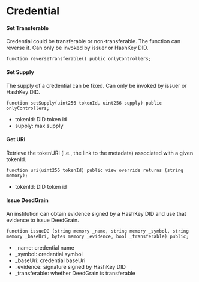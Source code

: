 # Credential

#### Set Transferable

Credential could be transferable or non-transferable. The function can reverse it. Can only be invoked by issuer or HashKey DID.

```solidity
function reverseTransferable() public onlyControllers;
```

#### Set Supply

The supply of a credential can be fixed. Can only be invoked by issuer or HashKey DID.

```solidity
function setSupply(uint256 tokenId, uint256 supply) public onlyControllers;
```

* tokenId: DID token id
* supply: max supply

#### Get URI

Retrieve the tokenURI (i.e., the link to the metadata) associated with a given tokenId.

```solidity
function uri(uint256 tokenId) public view override returns (string memory);
```

* tokenId: DID token id

#### Issue DeedGrain

An institution can obtain evidence signed by a HashKey DID and use that evidence to issue DeedGrain.

```solidity
function issueDG (string memory _name, string memory _symbol, string memory _baseUri, bytes memory _evidence, bool _transferable) public;
```

* \_name: credential name
* \_symbol: credential symbol
* \_baseUri: credential baseUri
* \_evidence: signature signed by HashKey DID
* \_transferable: whether DeedGrain is transferable
